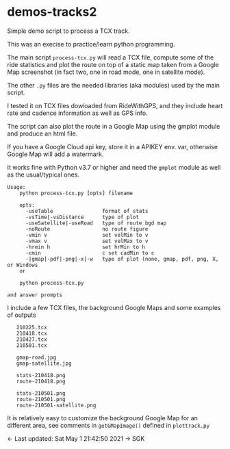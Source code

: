 # demos-tracks2

Simple demo script to process a TCX track.

This was an execise to practice/learn python programming.

The main script `process-tcx.py` will read a TCX file, compute some of the ride
statistics and plot the route on top of a static map taken from a Google Map
screenshot (in fact two, one in road mode, one in satellite mode). 

The other `.py` files are the needed libraries (aka modules) used by the main
script.

I tested it on TCX files dowloaded from RideWithGPS, and they include heart rate
and cadence information as well as GPS info.

The script can also plot the route in a Google Map using the gmplot module and
produce an html file.

If you have a Google Cloud api key, store it in a APIKEY env. var, otherwise
Google Map will add a watermark.

It works fine with Python v3.7 or higher and need the `gmplot` module as well as
the usual/typical ones.

```
Usage:
    python process-tcx.py [opts] filename

    opts: 
      -useTable                format of stats
      -vsTime|-vsDistance      type of plot
      -useSatellite|-useRoad   type of route bgd map
      -noRoute                 no route figure
      -vmin v                  set velMin to v
      -vmax v                  set velMax to v
      -hrmin h                 set hrMin to h
      -cmin                    c set cadMin to c
      -|gmap|-pdf|-png|-x|-w   type of plot (none, gmap, pdf, png, X, or Windows
    or

    python process-tcx.py
```
    and answer prompts

 I include a few TCX files, the background Google Maps and some examples of outputs

```
   210225.tcx
   210418.tcx
   210427.tcx
   210501.tcx

   gmap-road.jpg
   gmap-satellite.jpg

   stats-210418.png
   route-210418.png

   stats-210501.png
   route-210501.png
   route-210501-satellite.png
```

  It is relatively easy to customize the background Google Map for an different
area, see comments in `getGMapImage()` defined in `plottrack.py`

<- Last updated: Sat May  1 21:42:50 2021 -> SGK

